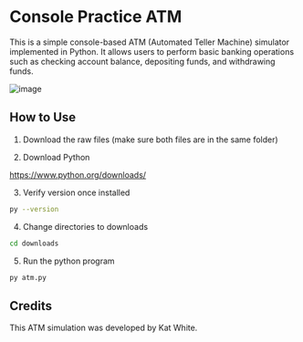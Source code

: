 # Console Practice ATM

This is a simple console-based ATM (Automated Teller Machine) simulator implemented in Python. It allows users to perform basic banking operations such as checking account balance, depositing funds, and withdrawing funds.

![image](https://github.com/katwhite11/console-practice-ATM/assets/119902118/433df15d-68e2-41d9-a9d2-5e1d95d12c46)



## How to Use

1. Download the raw files (make sure both files are in the same folder)
   
2. Download Python

https://www.python.org/downloads/

3. Verify version once installed

```bash
py --version
```

4. Change directories to downloads
```bash
cd downloads
```

5. Run the python program
```bash
py atm.py
```

## Credits

This ATM simulation was developed by Kat White.
